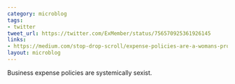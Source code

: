 ```yaml
---
category: microblog
tags:
- twitter
tweet_url: https://twitter.com/ExMember/status/756570925361926145
links:
- https://medium.com/stop-drop-scroll/expense-policies-are-a-womans-problem-6c0a0c9110d2#.2hm3281i6
layout: microblog
---
```

Business expense policies are systemically sexist.
